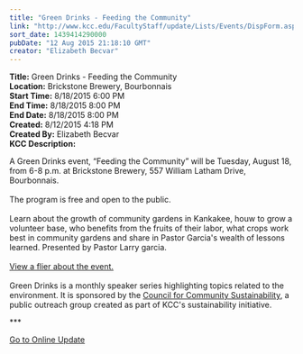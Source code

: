 ```yaml
---
title: "Green Drinks - Feeding the Community"
link: "http://www.kcc.edu/FacultyStaff/update/Lists/Events/DispForm.aspx?ID=841"
sort_date: 1439414290000
pubDate: "12 Aug 2015 21:18:10 GMT"
creator: "Elizabeth Becvar"
---
```


<div><b>Title:</b> Green Drinks - Feeding the Community</div>
<div><b>Location:</b> Brickstone Brewery, Bourbonnais</div>
<div><b>Start Time:</b> 8/18/2015 6:00 PM</div>
<div><b>End Time:</b> 8/18/2015 8:00 PM</div>
<div><b>End Date:</b> 8/18/2015 8:00 PM</div>
<div><b>Created:</b> 8/12/2015 4:18 PM</div>
<div><b>Created By:</b> Elizabeth Becvar</div>
<div><b>KCC Description:</b> <div class="ExternalClassDE861450889343978A134837AE8B87DC"><p>A Green Drinks event, “Feeding the Community” will be Tuesday, August 18, from 6-8 p.m. at Brickstone Brewery, 557 William Latham Drive, Bourbonnais.<br /><br />The program is free and open to the public.<br /><br />Learn about the growth of community gardens in Kankakee, houw to grow a volunteer base, who benefits from the fruits of their labor, what crops work best in community gardens and share in Pastor Garcia's wealth of lessons learned. Presented by Pastor Larry garcia. <br /><br /><a href="/Community/sustainability/resources/Documents/green-drinks-f-20150818.pdf">View a flier about the event.</a><br /><br />Green Drinks is a monthly speaker series highlighting topics related to the environment. It is sponsored by the <a href="/Community/sustainability/Pages/sustainabilitycommittees.aspx">Council for Community Sustainability</a>, a public outreach group created as part of KCC's sustainability initiative.</p>
<p>***</p>
<p><a href="/FacultyStaff/update/Pages/dailyupdate.aspx">Go to Online Update</a></p>
<p><br /></p></div></div>
